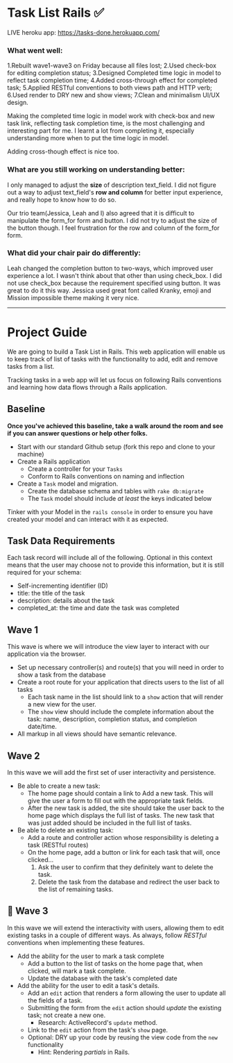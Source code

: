 # Task List Rails ✅
LIVE heroku app: https://tasks-done.herokuapp.com/

### What went well:
1.Rebuilt wave1-wave3 on Friday because all files lost;
2.Used check-box for editing completion status;
3.Designed Completed time logic in model to reflect task completion time;
4.Added cross-through effect for completed task;
5.Applied RESTful conventions to both views path and HTTP verb;
6.Used render to DRY new and show views;
7.Clean and minimalism UI/UX design.

Making the completed time logic in model work with check-box and new task link, reflecting task completion time, is the most challenging and interesting part for me. I learnt a lot from completing it, especially understanding more when to put the time logic in model. 

Adding cross-though effect is nice too.

### What are you still working on understanding better:
I only managed to adjust the **size** of description text_field. 
I did not figure out a way to adjust text_field's **row and column** for better input experience, and really hope to know how to do so.

Our trio team(Jessica, Leah and I) also agreed that it is difficult to manipulate the form_for form and button. I did not try to adjust the size of the button though. I feel frustration for the row and column of the form_for form.


### What did your chair pair do differently:
Leah changed the completion button to two-ways, which improved user experience a lot. I wasn't think about that other than using check_box. I did not use check_box because the requirement specified using button. It was great to do it this way.
Jessica used great font called Kranky, emoji and Mission impossible theme making it very nice. 

---

# Project Guide

We are going to build a Task List in Rails. This web application will enable us to keep track of list of tasks with the functionality to add, edit and remove tasks from a list.

Tracking tasks in a web app will let us focus on following Rails conventions and learning how data flows through a Rails application.

## Baseline
**Once you've achieved this baseline, take a walk around the room and see if you can answer questions or help other folks.**

- Start with our standard Github setup (fork this repo and clone to your machine)
- Create a Rails application
  - Create a controller for your `Tasks`
  - Conform to Rails conventions on naming and inflection
- Create a `Task` model and migration.
  - Create the database schema and tables with `rake db:migrate`
  - The `Task` model should include _at least_ the keys indicated below

Tinker with your Model in the `rails console` in order to ensure you have created your model and can interact with it as expected.

## Task Data Requirements

Each task record will include all of the following. Optional in this context means that the user may choose not to provide this information, but it is still required for your schema:
- Self-incrementing identifier (ID)
- title: the title of the task
- description: details about the task
- completed_at: the time and date the task was completed

## Wave 1
This wave is where we will introduce the view layer to interact with our application via the browser.

- Set up necessary controller(s) and route(s) that you will need in order to show a task from the database
- Create a root route for your application that directs users to the list of all tasks
  - Each task name in the list should link to a `show` action that will render a new view for the user.
  - The `show` view should include the complete information about the task: name, description, completion status, and completion date/time.
- All markup in all views should have semantic relevance.


 ## Wave 2
In this wave we will add the first set of user interactivity and persistence.

- Be able to create a new task:
  - The home page should contain a link to Add a new task. This will give the user a form to fill out with the appropriate task fields.
  - After the new task is added, the site should take the user back to the home page which displays the full list of tasks. The new task that was just added should be included in the full list of tasks.
- Be able to delete an existing task:
  - Add a route and controller action whose responsibility is deleting a task (RESTful routes)
  - On the home page, add a button or link for each task that will, once clicked...
    1. Ask the user to confirm that they definitely want to delete the task.
    1. Delete the task from the database and redirect the user back to the list of remaining tasks.

## 🌊 Wave 3
In this wave we will extend the interactivity with users, allowing them to edit existing tasks in a couple of different ways. As always, follow _RESTful_ conventions when implementing these features.

- Add the ability for the user to mark a task complete
  - Add a button to the list of tasks on the home page that, when clicked, will mark a task complete.
  - Update the database with the task's completed date
- Add the ability for the user to edit a task's details.
  - Add an `edit` action that renders a form allowing the user to update all the fields of a task.
  - Submitting the form from the `edit` action should _update_ the existing task; not create a new one.
    - Research: ActiveRecord's `update` method.
  - Link to the `edit` action from the task's `show` page.
  - Optional:  DRY up your code by reusing the view code from the `new` functionality
    - Hint: Rendering _partials_ in Rails.
